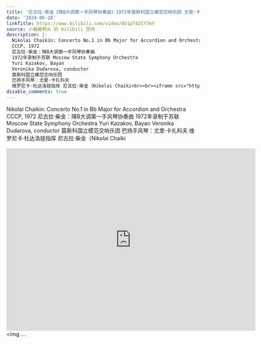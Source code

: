 ```yaml
---
title: '尼古拉·柴金《降B大调第一手风琴协奏曲》1972年莫斯科国立模范交响乐团 尤里·卡扎科夫演奏 Chaikin: Bayan Concerto'
date: '2024-06-28'
linkTitle: https://www.bilibili.com/video/BV1pT421Y7mY
source: 小蝇酱鸭头 的 bilibili 空间
description: |-
  Nikolai Chaikin: Concerto No.1 in Bb Major for Accordion and Orchestra
  СССР, 1972
  尼古拉·柴金：降B大调第一手风琴协奏曲
  1972年录制于苏联 Moscow State Symphony Orchestra
  Yuri Kazakov, Bayan
  Veronika Dudarova, conductor
  莫斯科国立模范交响乐团
  巴扬手风琴：尤里·卡扎科夫
  维罗尼卡·杜达洛娃指挥 尼古拉·柴金（Nikolai Chaiki<br><br><iframe src="https://www.bilibili.com/blackboard/html5mobileplayer.html?aid=1705981551&amp;high_quality=1&amp;autoplay=0" width="650" height="477" scrolling="no" border="0" frameborder="no" framespacing="0" allowfullscreen="true" referrerpolicy="no-referrer"></iframe><br><img ...
disable_comments: true
---
```

Nikolai Chaikin: Concerto No.1 in Bb Major for Accordion and Orchestra
СССР, 1972
尼古拉·柴金：降B大调第一手风琴协奏曲
1972年录制于苏联 Moscow State Symphony Orchestra
Yuri Kazakov, Bayan
Veronika Dudarova, conductor
莫斯科国立模范交响乐团
巴扬手风琴：尤里·卡扎科夫
维罗尼卡·杜达洛娃指挥 尼古拉·柴金（Nikolai Chaiki<br><br><iframe src="https://www.bilibili.com/blackboard/html5mobileplayer.html?aid=1705981551&amp;high_quality=1&amp;autoplay=0" width="650" height="477" scrolling="no" border="0" frameborder="no" framespacing="0" allowfullscreen="true" referrerpolicy="no-referrer"></iframe><br><img ...